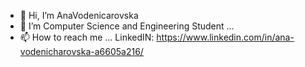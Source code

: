 - 👋 Hi, I’m AnaVodenicarovska
- 👀 I’m Computer Science and Engineering Student ...
- 📫 How to reach me ... LinkedIN: https://www.linkedin.com/in/ana-vodenicharovska-a6605a216/ 
